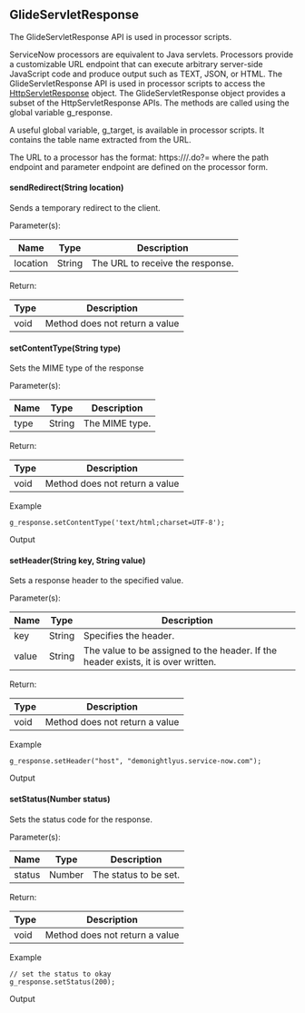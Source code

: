 GlideServletResponse
--------------------

The GlideServletResponse API is used in processor scripts.

ServiceNow processors are equivalent to Java servlets. Processors provide a customizable URL endpoint that can execute arbitrary server-side JavaScript code and produce output such as TEXT, JSON, or HTML. The GlideServletResponse API is used in processor scripts to access the [HttpServletResponse](http://docs.oracle.com/javaee/1.4/api/javax/servlet/http/HttpServletResponse.html) object. The GlideServletResponse object provides a subset of the HttpServletResponse APIs. The methods are called using the global variable g\_response.  
  
A useful global variable, g\_target, is available in processor scripts. It contains the table name extracted from the URL.  
  
The URL to a processor has the format: https://<instance name.servicenow.com>/<path endpoint>.do?<parameter endpoint>=<value> where the path endpoint and parameter endpoint are defined on the processor form.

#### sendRedirect(String location)

Sends a temporary redirect to the client.

Parameter(s):

| Name | Type | Description |
| --- | --- | --- |
| location | String | The URL to receive the response. |

Return:

| Type | Description |
| --- | --- |
| void | Method does not return a value |

#### setContentType(String type)

Sets the MIME type of the response

Parameter(s):

| Name | Type | Description |
| --- | --- | --- |
| type | String | The MIME type. |

Return:

| Type | Description |
| --- | --- |
| void | Method does not return a value |

Example

    g_response.setContentType('text/html;charset=UTF-8');

Output

#### setHeader(String key, String value)

Sets a response header to the specified value.

Parameter(s):

| Name | Type | Description |
| --- | --- | --- |
| key | String | Specifies the header. |
| value | String | The value to be assigned to the header. If the header exists, it is over written. |

Return:

| Type | Description |
| --- | --- |
| void | Method does not return a value |

Example

    g_response.setHeader("host", "demonightlyus.service-now.com");

Output

#### setStatus(Number status)

Sets the status code for the response.

Parameter(s):

| Name | Type | Description |
| --- | --- | --- |
| status | Number | The status to be set. |

Return:

| Type | Description |
| --- | --- |
| void | Method does not return a value |

Example

    // set the status to okay
    g_response.setStatus(200);

Output